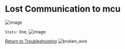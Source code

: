 # Lost Communication to mcu





![image](https://github.com/Esoterical/voron_canbus/assets/124253477/b0f887be-dc0a-4a2a-858f-c30d96fd00bd)


`Stats:` line,
![image](https://github.com/Esoterical/voron_canbus/assets/124253477/2daa62db-9c94-4ddc-8794-f8f1d5b74376)


[Return to Troubleshooting](./)
![broken_wire](https://github.com/Esoterical/voron_canbus/assets/124253477/d5d466cf-27af-48b7-93f0-62a8991b784a)

